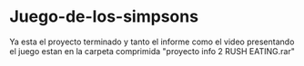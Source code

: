 # Juego-de-los-simpsons

Ya esta el proyecto terminado y tanto el informe como el video presentando el juego estan en la carpeta comprimida "proyecto info 2 RUSH EATING.rar"

